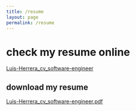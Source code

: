 ```yaml
---
title: /resume
layout: page
permalink: /resume
---
```


# check my resume online

<a href="https://github.com/lh1008/cv/blob/master/lherrera_resume_2025.pdf" target="_blank">Luis-Herrera_cv_software-engineer</a>

## download my resume

<a href="https://raw.githubusercontent.com/lh1008/cv/master/lherrera_resume_2025.pdf" target="_blank">Luis-Herrera_cv_software-engineer.pdf</a>
